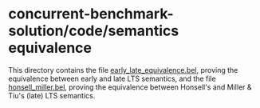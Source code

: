 # concurrent-benchmark-solution/code/semantics equivalence
This directory contains the file [early_late_equivalence.bel](early_late_equivalence.bel), proving the equivalence between early and late LTS semantics, and the file [honsell_miller.bel](honsell_miller.bel), proving the equivalence between Honsell's and Miller & Tiu's (late) LTS semantics.

